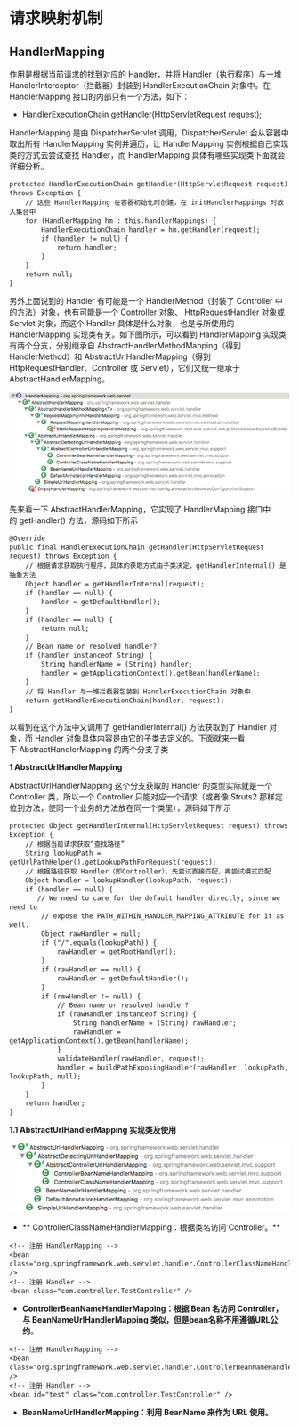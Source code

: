 # 请求映射机制

## HandlerMapping

作用是根据当前请求的找到对应的 Handler，并将 Handler（执行程序）与一堆 HandlerInterceptor（拦截器）封装到 HandlerExecutionChain 对象中。在 HandlerMapping 接口的内部只有一个方法，如下：

* HandlerExecutionChain getHandler\(HttpServletRequest request\);

HandlerMapping 是由 DispatcherServlet 调用，DispatcherServlet 会从容器中取出所有 HandlerMapping 实例并遍历，让 HandlerMapping 实例根据自己实现类的方式去尝试查找 Handler，而 HandlerMapping 具体有哪些实现类下面就会详细分析。

```
protected HandlerExecutionChain getHandler(HttpServletRequest request) throws Exception {
    // 这些 HandlerMapping 在容器初始化时创建，在 initHandlerMappings 时放入集合中
    for (HandlerMapping hm : this.handlerMappings) {
        HandlerExecutionChain handler = hm.getHandler(request);
        if (handler != null) {
            return handler;
        }
    }
    return null;
}
```

另外上面说到的 Handler 有可能是一个 HandlerMethod（封装了 Controller 中的方法）对象，也有可能是一个 Controller 对象、 HttpRequestHandler 对象或 Servlet 对象，而这个 Handler 具体是什么对象，也是与所使用的 HandlerMapping 实现类有关。如下图所示，可以看到 HandlerMapping 实现类有两个分支，分别继承自 AbstractHandlerMethodMapping（得到 HandlerMethod）和 AbstractUrlHandlerMapping（得到 HttpRequestHandler、Controller 或 Servlet），它们又统一继承于 AbstractHandlerMapping。

![](/assets/import-handlerMapping-01.png)

先来看一下 AbstractHandlerMapping，它实现了 HandlerMapping 接口中的 getHandler\(\) 方法，源码如下所示

```
@Override
public final HandlerExecutionChain getHandler(HttpServletRequest request) throws Exception {
    // 根据请求获取执行程序，具体的获取方式由子类决定，getHandlerInternal() 是抽象方法
    Object handler = getHandlerInternal(request);
    if (handler == null) {
        handler = getDefaultHandler();
    }
    if (handler == null) {
        return null;
    }
    // Bean name or resolved handler?
    if (handler instanceof String) {
        String handlerName = (String) handler;
        handler = getApplicationContext().getBean(handlerName);
    }
    // 将 Handler 与一堆拦截器包装到 HandlerExecutionChain 对象中
    return getHandlerExecutionChain(handler, request);
}
```

以看到在这个方法中又调用了 getHandlerInternal\(\) 方法获取到了 Handler 对象，而 Handler 对象具体内容是由它的子类去定义的。下面就来一看下 AbstractHandlerMapping 的两个分支子类

**1 AbstractUrlHandlerMapping**

AbstractUrlHandlerMapping 这个分支获取的 Handler 的类型实际就是一个 Controller 类，所以一个 Controller 只能对应一个请求（或者像 Struts2 那样定位到方法，使同一个业务的方法放在同一个类里），源码如下所示

```
protected Object getHandlerInternal(HttpServletRequest request) throws Exception {
    // 根据当前请求获取“查找路径”
    String lookupPath = getUrlPathHelper().getLookupPathForRequest(request);
    // 根据路径获取 Handler（即Controller），先尝试直接匹配，再尝试模式匹配
    Object handler = lookupHandler(lookupPath, request);
    if (handler == null) {
       // We need to care for the default handler directly, since we need to
        // expose the PATH_WITHIN_HANDLER_MAPPING_ATTRIBUTE for it as well.
        Object rawHandler = null;
        if ("/".equals(lookupPath)) {
            rawHandler = getRootHandler();
        }
        if (rawHandler == null) {
            rawHandler = getDefaultHandler();
        }
        if (rawHandler != null) {
            // Bean name or resolved handler?
            if (rawHandler instanceof String) {
                String handlerName = (String) rawHandler;
                rawHandler = getApplicationContext().getBean(handlerName);
            }
            validateHandler(rawHandler, request);
            handler = buildPathExposingHandler(rawHandler, lookupPath, lookupPath, null);
        }
    }
    return handler;
}
```

**1.1 AbstractUrlHandlerMapping 实现类及使用**

![](/assets/import-urlmapping-01.png)

* ** ControllerClassNameHandlerMapping：根据类名访问 Controller。**

```
<!-- 注册 HandlerMapping -->
<bean class="org.springframework.web.servlet.handler.ControllerClassNameHandlerMapping" />
<!-- 注册 Handler -->
<bean class="com.controller.TestController" />
```

* **ControllerBeanNameHandlerMapping：根据 Bean 名访问 Controller，与 BeanNameUrlHandlerMapping 类似，但是bean名称不用遵循URL公约**。

```
<!-- 注册 HandlerMapping -->
<bean class="org.springframework.web.servlet.handler.ControllerBeanNameHandlerMapping" />
<!-- 注册 Handler -->
<bean id="test" class="com.controller.TestController" />
```

* **BeanNameUrlHandlerMapping：利用 BeanName 来作为 URL 使用。**




